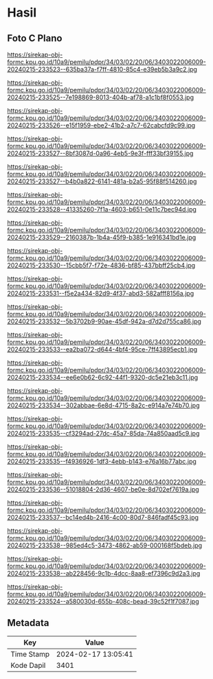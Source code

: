 # Hasil

## Foto C Plano

https://sirekap-obj-formc.kpu.go.id/10a9/pemilu/pdpr/34/03/02/20/06/3403022006009-20240215-233523--635ba37a-f7ff-4810-85c4-e39eb5b3a9c2.jpg

https://sirekap-obj-formc.kpu.go.id/10a9/pemilu/pdpr/34/03/02/20/06/3403022006009-20240215-233525--7e198869-8013-404b-af78-a1c1bf8f0553.jpg

https://sirekap-obj-formc.kpu.go.id/10a9/pemilu/pdpr/34/03/02/20/06/3403022006009-20240215-233526--e15f1959-ebe2-41b2-a7c7-62cabcfd9c99.jpg

https://sirekap-obj-formc.kpu.go.id/10a9/pemilu/pdpr/34/03/02/20/06/3403022006009-20240215-233527--8bf3087d-0a96-4eb5-9e3f-fff33bf39155.jpg

https://sirekap-obj-formc.kpu.go.id/10a9/pemilu/pdpr/34/03/02/20/06/3403022006009-20240215-233527--b4b0a822-6141-481a-b2a5-95f88f514260.jpg

https://sirekap-obj-formc.kpu.go.id/10a9/pemilu/pdpr/34/03/02/20/06/3403022006009-20240215-233528--41335260-7f1a-4603-b651-0e11c7bec94d.jpg

https://sirekap-obj-formc.kpu.go.id/10a9/pemilu/pdpr/34/03/02/20/06/3403022006009-20240215-233529--2160387b-1b4a-45f9-b385-1e916341bd1e.jpg

https://sirekap-obj-formc.kpu.go.id/10a9/pemilu/pdpr/34/03/02/20/06/3403022006009-20240215-233530--15cbb5f7-f72e-4836-bf85-437bbff25cb4.jpg

https://sirekap-obj-formc.kpu.go.id/10a9/pemilu/pdpr/34/03/02/20/06/3403022006009-20240215-233531--f5e2a434-82d9-4f37-abd3-582afff8156a.jpg

https://sirekap-obj-formc.kpu.go.id/10a9/pemilu/pdpr/34/03/02/20/06/3403022006009-20240215-233532--5b3702b9-90ae-45df-942a-d7d2d755ca86.jpg

https://sirekap-obj-formc.kpu.go.id/10a9/pemilu/pdpr/34/03/02/20/06/3403022006009-20240215-233533--ea2ba072-d644-4bf4-95ce-7ff43895ecb1.jpg

https://sirekap-obj-formc.kpu.go.id/10a9/pemilu/pdpr/34/03/02/20/06/3403022006009-20240215-233534--ee6e0b62-6c92-44f1-9320-dc5e21eb3c11.jpg

https://sirekap-obj-formc.kpu.go.id/10a9/pemilu/pdpr/34/03/02/20/06/3403022006009-20240215-233534--302abbae-6e8d-4715-8a2c-e914a7e74b70.jpg

https://sirekap-obj-formc.kpu.go.id/10a9/pemilu/pdpr/34/03/02/20/06/3403022006009-20240215-233535--cf3294ad-27dc-45a7-85da-74a850aad5c9.jpg

https://sirekap-obj-formc.kpu.go.id/10a9/pemilu/pdpr/34/03/02/20/06/3403022006009-20240215-233535--f4936926-1df3-4ebb-b143-e76a16b77abc.jpg

https://sirekap-obj-formc.kpu.go.id/10a9/pemilu/pdpr/34/03/02/20/06/3403022006009-20240215-233536--51018804-2d36-4607-be0e-8d702ef7619a.jpg

https://sirekap-obj-formc.kpu.go.id/10a9/pemilu/pdpr/34/03/02/20/06/3403022006009-20240215-233537--bc14ed4b-2416-4c00-80d7-846fadf45c93.jpg

https://sirekap-obj-formc.kpu.go.id/10a9/pemilu/pdpr/34/03/02/20/06/3403022006009-20240215-233538--985ed4c5-3473-4862-ab59-000168f5bdeb.jpg

https://sirekap-obj-formc.kpu.go.id/10a9/pemilu/pdpr/34/03/02/20/06/3403022006009-20240215-233538--ab228456-9c1b-4dcc-8aa8-ef7396c9d2a3.jpg

https://sirekap-obj-formc.kpu.go.id/10a9/pemilu/pdpr/34/03/02/20/06/3403022006009-20240215-233524--a580030d-655b-408c-bead-39c52f1f7087.jpg


## Metadata

| Key        | Value               |
| ---------- | ------------------- |
| Time Stamp | 2024-02-17 13:05:41 |
| Kode Dapil | 3401                |




